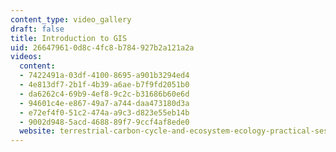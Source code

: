 ```yaml
---
content_type: video_gallery
draft: false
title: Introduction to GIS
uid: 26647961-0d8c-4fc8-b784-927b2a121a2a
videos:
  content:
  - 7422491a-03df-4100-8695-a901b3294ed4
  - 4e813df7-2b1f-4b39-a6ae-b7f9fd2051b0
  - da6262c4-69b9-4ef8-9c2c-b31686b60e6d
  - 94601c4e-e867-49a7-a744-daa473180d3a
  - e72ef4f0-51c2-474a-a9c3-d823e55eb14b
  - 9002d948-5acd-4688-89f7-9ccf4af8ede0
  website: terrestrial-carbon-cycle-and-ecosystem-ecology-practical-sessions
---
```


